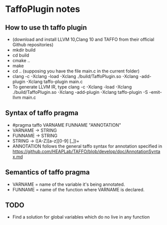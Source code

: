 # TaffoPlugin notes

## How to use th taffo plugin
 - (download and install LLVM 10,Clang 10 and TAFFO from their official Github repositories)
 - mkdir build
 - cd build
 - cmake ..
 - make
 - cd ..
 (supposing you have the file main.c in the current folder)
 - clang -c -Xclang -load -Xclang ./build/TaffoPlugin.so -Xclang -add-plugin -Xclang taffo-plugin main.c
 - To generate LLVM IR, type clang -c -Xclang -load -Xclang ./build/TaffoPlugin.so -Xclang -add-plugin -Xclang taffo-plugin -S -emit-llvm main.c
 

## Syntax of taffo pragma
 - #pragma taffo VARNAME FUNNAME "ANNOTATION"
 - VARNAME -> STRING
 - FUNNAME -> STRING
 - STRING -> ([A-Z][a-z][0-9] [_])+
 - ANNOTATION follows the general taffo syntax for annotation specified in https://github.com/HEAPLab/TAFFO/blob/develop/doc/AnnotationSyntax.md
 
## Semantics of taffo pragma
 - VARNAME = name of the variable it's being annotated.
 - FUNNAME = name of the function where VARNAME is declared.
 
## TODO
 - Find a solution for global variables which do no live in any function
 




